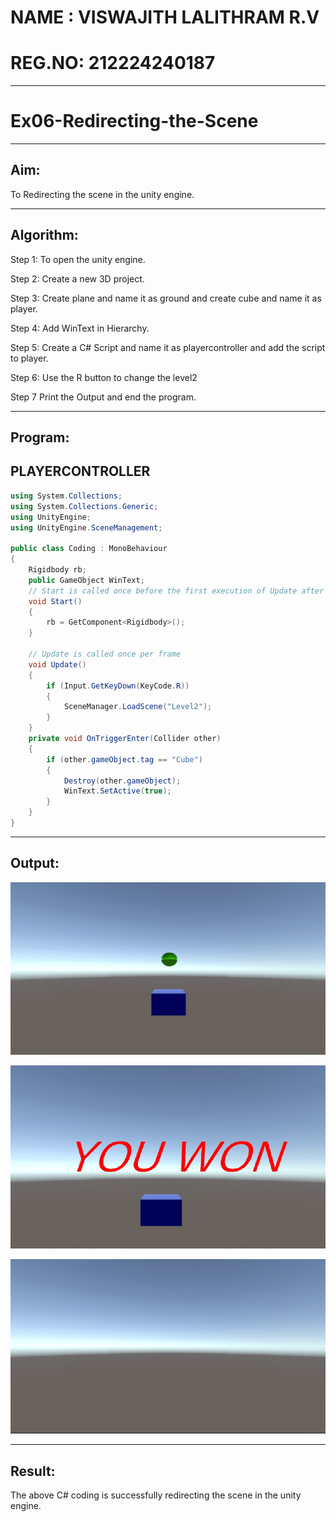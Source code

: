 # NAME : VISWAJITH LALITHRAM R.V
# REG.NO: 212224240187
---
# Ex06-Redirecting-the-Scene
---
## Aim:

To Redirecting the scene in the unity engine.

---

## Algorithm:

Step 1:
To open the unity engine.

Step 2:
Create a new 3D project.

Step 3:
Create plane and name it as ground and create cube and name it as player.

Step 4:
Add WinText in Hierarchy.

Step 5:
Create a C# Script and name it as playercontroller and add the script to player.

Step 6:
Use the R button to change the level2

Step 7
Print the Output and end the program.

---


## Program:

## PLAYERCONTROLLER

```C#
using System.Collections;
using System.Collections.Generic;
using UnityEngine;
using UnityEngine.SceneManagement;

public class Coding : MonoBehaviour
{
    Rigidbody rb;
    public GameObject WinText;
    // Start is called once before the first execution of Update after the MonoBehaviour is created
    void Start()
    {
        rb = GetComponent<Rigidbody>();
    }

    // Update is called once per frame
    void Update()
    {
        if (Input.GetKeyDown(KeyCode.R))
        {
            SceneManager.LoadScene("Level2");
        }
    }
    private void OnTriggerEnter(Collider other)
    {
        if (other.gameObject.tag == "Cube")
        {
            Destroy(other.gameObject);
            WinText.SetActive(true);
        }
    }
}
```
---

## Output:

![Alt text](Assets/1.png)

![Alt text](Assets/2.png)

![Alt text](Assets/3.png)

---

## Result:

The above C# coding is successfully redirecting the scene in the unity engine.
